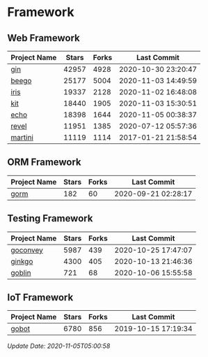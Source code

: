 # Framework

## Web Framework
| Project Name | Stars | Forks | Last Commit |
| ------------ | ----- | ----- | ----------- |
| [gin](https://github.com/gin-gonic/gin) | 42957 | 4928 | 2020-10-30 23:20:47 |
| [beego](https://github.com/astaxie/beego) | 25177 | 5004 | 2020-11-03 14:49:59 |
| [iris](https://github.com/kataras/iris) | 19337 | 2128 | 2020-11-02 16:48:08 |
| [kit](https://github.com/go-kit/kit) | 18440 | 1905 | 2020-11-03 15:30:51 |
| [echo](https://github.com/labstack/echo) | 18398 | 1644 | 2020-11-05 00:38:37 |
| [revel](https://github.com/revel/revel) | 11951 | 1385 | 2020-07-12 05:57:36 |
| [martini](https://github.com/go-martini/martini) | 11119 | 1114 | 2017-01-21 21:58:54 |

## ORM Framework
| Project Name | Stars | Forks | Last Commit |
| ------------ | ----- | ----- | ----------- |
| [gorm](https://github.com/jinzhu/gorm) | 182 | 60 | 2020-09-21 02:28:17 |

## Testing Framework
| Project Name | Stars | Forks | Last Commit |
| ------------ | ----- | ----- | ----------- |
| [goconvey](https://github.com/smartystreets/goconvey) | 5987 | 439 | 2020-10-25 17:47:07 |
| [ginkgo](https://github.com/onsi/ginkgo) | 4300 | 405 | 2020-10-13 21:46:36 |
| [goblin](https://github.com/franela/goblin) | 721 | 68 | 2020-10-06 15:55:58 |

## IoT Framework
| Project Name | Stars | Forks | Last Commit |
| ------------ | ----- | ----- | ----------- |
| [gobot](https://github.com/hybridgroup/gobot) | 6780 | 856 | 2019-10-15 17:19:34 |

*Update Date: 2020-11-05T05:00:58*